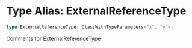 # Type Alias: ExternalReferenceType

```ts
type ExternalReferenceType: ClassWithTypeParameters<"x", "y">;
```

Comments for ExternalReferenceType
